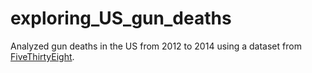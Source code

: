 # exploring_US_gun_deaths
Analyzed gun deaths in the US from 2012 to 2014 using a dataset from [FiveThirtyEight](https://fivethirtyeight.com/).
